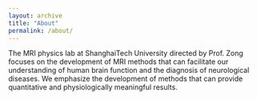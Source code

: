```yaml
---
layout: archive
title: "About"
permalink: /about/
---
```


The MRI physics lab at ShanghaiTech University directed by Prof. Zong focuses on the development of MRI methods 
that can facilitate our understanding of human brain function and the diagnosis of neurological diseases. 
We emphasize the development of methods that can provide quantitative and physiologically meaningful results.  





